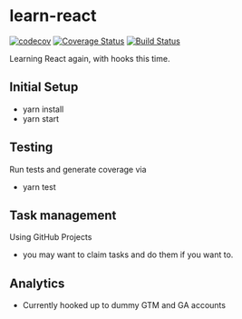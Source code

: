 # learn-react
[![codecov](https://codecov.io/gh/juz501/learn-react/branch/master/graph/badge.svg)](https://codecov.io/gh/juz501/learn-react) [![Coverage Status](https://coveralls.io/repos/github/juz501/learn-react/badge.svg?branch=dev)](https://coveralls.io/github/juz501/learn-react?branch=dev) [![Build Status](https://travis-ci.com/juz501/learn-react.svg?branch=master)](https://travis-ci.com/juz501/learn-react)

Learning React again, with hooks this time.

## Initial Setup
- yarn install
- yarn start

## Testing
Run tests and generate coverage via
- yarn test


## Task management
Using GitHub Projects
- you may want to claim tasks and do them if you want to.

## Analytics
- Currently hooked up to dummy GTM and GA accounts
